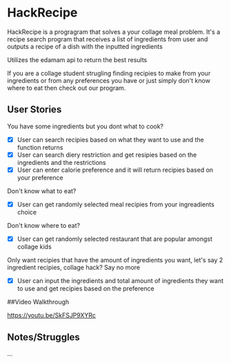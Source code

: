 # HackRecipe

HackRecipe is a progragram that solves a your collage meal problem.
It's a recipe search program that receives a list of ingredients from user and outputs a recipe of a dish with the inputted ingredients

Utilizes the edamam api to return the best results

If you are a collage student strugling finding recipies to make from your ingredients or from any preferences you have or just simply don't know where to eat then check out our program.


## User Stories

You have some ingredients but you dont what to cook?
- [x] User can search recipies based on what they want to use and the function returns
- [x] User can search diery restriction and get resipies based on the ingredients and the restrictions
- [x] User can enter calorie preference and it will return recipies based on your preference

Don't know what to eat?
- [x] User can get randomly selected meal recipies from your ingreadients choice

Don't know where to eat? 
- [x] User can get randomly selected restaurant that are popular amongst collage kids

Only want recipies that have the amount of ingredients you want, let's say 2 ingredient recipies, collage hack? Say no more
- [x] User can input the ingredients and total amount of ingredients they want to use and get recipies based on the preference

##Video Walkthrough

https://youtu.be/SkFSJP9XYRc

## Notes/Struggles
...



